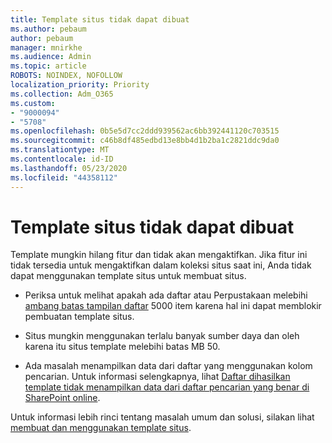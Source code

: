```yaml
---
title: Template situs tidak dapat dibuat
ms.author: pebaum
author: pebaum
manager: mnirkhe
ms.audience: Admin
ms.topic: article
ROBOTS: NOINDEX, NOFOLLOW
localization_priority: Priority
ms.collection: Adm_O365
ms.custom:
- "9000094"
- "5708"
ms.openlocfilehash: 0b5e5d7cc2ddd939562ac6bb392441120c703515
ms.sourcegitcommit: c46b8df485edbd13e8bb4d1b2ba1c2821ddc9da0
ms.translationtype: MT
ms.contentlocale: id-ID
ms.lasthandoff: 05/23/2020
ms.locfileid: "44358112"
---
```

# <a name="site-template-cannot-be-created"></a>Template situs tidak dapat dibuat

Template mungkin hilang fitur dan tidak akan mengaktifkan. Jika fitur ini tidak tersedia untuk mengaktifkan dalam koleksi situs saat ini, Anda tidak dapat menggunakan template situs untuk membuat situs.

- Periksa untuk melihat apakah ada daftar atau Perpustakaan melebihi [ambang batas tampilan daftar](https://support.office.com/article/Manage-large-lists-and-libraries-in-SharePoint-B8588DAE-9387-48C2-9248-C24122F07C59) 5000 item karena hal ini dapat memblokir pembuatan template situs.

- Situs mungkin menggunakan terlalu banyak sumber daya dan oleh karena itu situs template melebihi batas MB 50.

- Ada masalah menampilkan data dari daftar yang menggunakan kolom pencarian. Untuk informasi selengkapnya, lihat [Daftar dihasilkan template tidak menampilkan data dari daftar pencarian yang benar di SharePoint online](https://docs.microsoft.com/sharepoint/support/lists-and-libraries/template-generated-list-incorrect-data).

Untuk informasi lebih rinci tentang masalah umum dan solusi, silakan lihat [membuat dan menggunakan template situs](https://support.office.com/article/Create-and-use-site-templates-60371B0F-00E0-4C49-A844-34759EBDD989).
